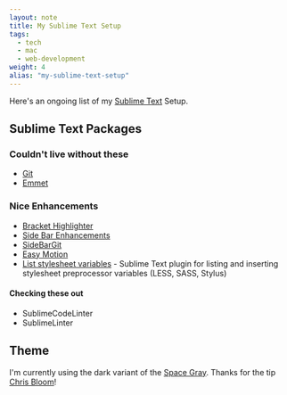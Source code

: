 ```yaml
---
layout: note
title: My Sublime Text Setup
tags: 
  - tech
  - mac
  - web-development
weight: 4
alias: "my-sublime-text-setup"
---
```


Here's an ongoing list of my [Sublime Text](http://sublimetext.com) Setup. 

## Sublime Text Packages

### Couldn't live without these

* [Git](https://github.com/kemayo/sublime-text-2-git)
* [Emmet](http://docs.emmet.io/)

### Nice Enhancements

* [Bracket Highlighter](https://github.com/facelessuser/BracketHighlighter)
* [Side Bar Enhancements](https://github.com/titoBouzout/SideBarEnhancements)
* [SideBarGit](https://github.com/SublimeText/SideBarGit)
* [Easy Motion](https://github.com/tednaleid/sublime-EasyMotion)
* [List stylesheet variables](https://github.com/MaciekBaron/sublime-list-stylesheet-vars) - Sublime Text plugin for listing and inserting stylesheet preprocessor variables (LESS, SASS, Stylus)

#### Checking these out

* SublimeCodeLinter
* SublimeLinter

## Theme

I'm currently using the dark variant of the [Space Gray](http://kkga.github.io/spacegray/). Thanks for the tip [Chris Bloom](https://plus.google.com/+ChristopherBloom/)!

